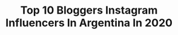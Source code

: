 ---
title: Top 10 Bloggers Instagram Influencers In Argentina In 2020
description: >-
  Find top bloggers Instagram influencers in Argentina in 2020. Most popular hashtags: #yomequedoencasa #stayhome #quedateencasa #ootd.
platform: Instagram
profiles:
  - username: "theblueyedgal"
    fullname: >-
      Agustina Torti
    location: "Argentina"
    followers: 10238
    engagement: 751
    commentsToLikes: 0.097967
    avatar: "https://scontent-ams4-1.cdninstagram.com/v/t51.2885-19/s320x320/70762558_970178753346021_8959991641398050816_n.jpg?_nc_ht=scontent-ams4-1.cdninstagram.com&_nc_ohc=KtM6Nyt4Mt0AX_MiQrc&oh=88df600a96f163b0897d2c73138f63e5&oe=5EB8F406"
    verified: false
    hashtags: "#milkmodelsearch, #quarentmood, #getnastygal, #nastygalsdoitbetter"
  - username: "marysolorzano"
    fullname: >-
      Mary Wears Boots
    location: "Argentina"
    followers: 40466
    engagement: 88
    commentsToLikes: 0.099126
    avatar: "https://scontent-lht6-1.cdninstagram.com/v/t51.2885-19/s320x320/92697490_211816846923697_8539044568186748928_n.jpg?_nc_ht=scontent-lht6-1.cdninstagram.com&_nc_ohc=1syxirtxb10AX_1FRGy&oh=f86a65254c28ab90b894e41e200d20b4&oe=5EB87A03"
    verified: false
    hashtags: "#mwbideasfotos, #mwbfashionfilms, #photoinspo, #streetstyleinspo"
  - username: "allorafashion"
    fullname: >-
      Cecilia
    location: "Argentina"
    followers: 9637
    engagement: 418
    commentsToLikes: 0.052768
    avatar: "https://scontent-ams4-1.cdninstagram.com/v/t51.2885-19/s320x320/87648390_2584136255041869_8967646355451281408_n.jpg?_nc_ht=scontent-ams4-1.cdninstagram.com&_nc_ohc=6yQZEByfpE4AX-u-qTm&oh=75a19dbc5c830ddce129633655c145e4&oe=5EBC6646"
    verified: false
    hashtags: "#beauty, #casa, #mood, #life"
  - username: "titinavaz"
    fullname: >-
      T͟I͟T͟I͟
    location: "Argentina"
    followers: 165186
    engagement: 142
    commentsToLikes: 0.061834
    avatar: "https://scontent-lhr8-1.cdninstagram.com/v/t51.2885-19/s320x320/61204435_1021846824675312_471642483466436608_n.jpg?_nc_ht=scontent-lhr8-1.cdninstagram.com&_nc_ohc=WhwTwMZO4PMAX-hffUy&oh=e18d966a33497e59e4156baeda4d37ea&oe=5EB45A79"
    verified: false
    hashtags: "#yomequedoencasa, #na, #tucciencasa, #8m"
  - username: "katymenocal"
    fullname: >-
      Katy Menocal (katyps) 🍒
    location: "Argentina"
    followers: 17774
    engagement: 384
    commentsToLikes: 0.032881
    avatar: "https://scontent-ams4-1.cdninstagram.com/v/t51.2885-19/s320x320/83633540_3913284635352227_3226388177308614656_n.jpg?_nc_ht=scontent-ams4-1.cdninstagram.com&_nc_ohc=RyK3e09MFqIAX-yjFWA&oh=39c2ef177cb6ec72b55b4414b920323e&oe=5EB21DC4"
    verified: false
    hashtags: "#fashionblogger, #ootd, #pinupclothing, #hearts"
  - username: "erickadanielaas"
    fullname: >-
      Ericka Daniela
    location: "Argentina"
    followers: 10109
    engagement: 515
    commentsToLikes: 0.022854
    avatar: "https://scontent-ams4-1.cdninstagram.com/v/t51.2885-19/s320x320/71943034_522612918570073_2064148693908455424_n.jpg?_nc_ht=scontent-ams4-1.cdninstagram.com&_nc_ohc=w5-LBx81SdoAX8bK-Zj&oh=905c2c4f09a3da40e0618068965e063a&oe=5EA17F36"
    verified: false
    hashtags: "#diadelamujer, #selfies, #coronavirus, #quarentine"
  - username: "travelfotografia"
    fullname: >-
      Andrea Escobar 🇦🇷
    location: "Argentina"
    followers: 13758
    engagement: 832
    commentsToLikes: 0.120937
    avatar: "https://scontent-lhr8-1.cdninstagram.com/v/t51.2885-19/s320x320/90394940_204376844203901_3501563961709428736_n.jpg?_nc_ht=scontent-lhr8-1.cdninstagram.com&_nc_ohc=LSUJMus4llMAX-VMVpq&oh=d61d3e6345f9ebdef678856bb44140d9&oe=5EB8D21C"
    verified: false
    hashtags: "#travel, #travelpics, #streetphotography, #palermo"
  - username: "soyladyganga"
    fullname: >-
      María José Castro
    location: "Argentina"
    followers: 97266
    engagement: 555
    commentsToLikes: 0.033234
    avatar: "https://scontent-lht6-1.cdninstagram.com/v/t51.2885-19/s320x320/68930108_576267152911140_8769310808740986880_n.jpg?_nc_ht=scontent-lht6-1.cdninstagram.com&_nc_ohc=dF8wFNkvZSoAX83UNb4&oh=2c8c73ca33f1f395a18157625e80fce5&oe=5EB96E77"
    verified: false
    hashtags: "#queque, #tuladycocinera, #coronalook, #lookdafiti"
  - username: "paconadal"
    fullname: >-
      Paco Nadal
    location: "Argentina"
    followers: 36087
    engagement: 277
    commentsToLikes: 0.042193
    avatar: "https://scontent-ams4-1.cdninstagram.com/v/t51.2885-19/s320x320/13437369_995082423932715_889497667_a.jpg?_nc_ht=scontent-ams4-1.cdninstagram.com&_nc_ohc=Ge8L7Y2hB7IAX_jW2W0&oh=3be4317487b8304cc28be9bacf20699d&oe=5EBB2FAB"
    verified: true
    hashtags: "#birmania, #shangrila, #paconadal, #groenlandia"
  - username: "elroperooff"
    fullname: >-
      El Ropero Off
    location: "Argentina"
    followers: 45276
    engagement: 166
    commentsToLikes: 0.066620
    avatar: "https://scontent-lhr8-1.cdninstagram.com/v/t51.2885-19/s320x320/45693022_901817666687251_9219237954738716672_n.jpg?_nc_ht=scontent-lhr8-1.cdninstagram.com&_nc_ohc=mbN0uNrnr8EAX8yNtT4&oh=5af13e0db9993936a65c4c1216069ca0&oe=5EBC57EE"
    verified: false
    hashtags: "#separadasalnacer, #vivomicuerpo, #cuarentenaensoledad, #lahermandaddelaropaviajera"
---
